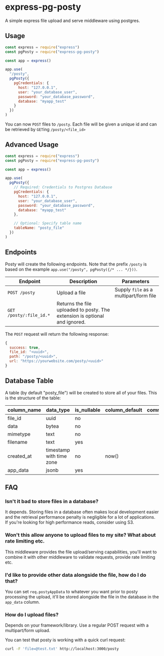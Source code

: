 # express-pg-posty

A simple express file upload and serve middleware using postgres.

## Usage

```javascript
const express = require("express")
const pgPosty = require("express-pg-posty")

const app = express()

app.use(
  "/posty",
  pgPosty({
    pgCredentials: {
      host: "127.0.0.1",
      user: "your_database_user",
      password: "your_database_password",
      database: "myapp_test"
    }
  })
)
```

You can now `POST` files to `/posty`. Each file will be given a unique id and can be retrieved by `GET`ing `/posty/<file_id>`

## Advanced Usage

```javascript
const express = require("express")
const pgPosty = require("express-pg-posty")

const app = express()

app.use(
  pgPosty({
    // Required: Credentials to Postgres Database
    pgCredentials: {
      host: "127.0.0.1",
      user: "your_database_user",
      password: "your_database_password",
      database: "myapp_test"
    },

    // Optional: Specify table name
    tableName: "posty_file"
  })
)
```

## Endpoints

Posty will create the following endpoints. Note that the prefix `/posty` is based on the example `app.use("/posty", pgPosty({/* ... */}))`.

| Endpoint                | Description                                                                | Parameters                             |
| ----------------------- | -------------------------------------------------------------------------- | -------------------------------------- |
| `POST /posty`           | Upload a file                                                              | Supply `file` as a multipart/form file |
| `GET /posty/:file_id.*` | Returns the file uploaded to posty. The extension is optional and ignored. |                                        |

The `POST` request will return the following response:

```javascript
{
  success: true,
  file_id: "<uuid>",
  path: "/posty/<uuid>",
  url: "https://yourwebsite.com/posty/<uuid>"
}
```

## Database Table

A table (by default "posty_file") will be created to store all of your files. This is the structure of the table:

| column_name | data_type                | is_nullable | column_default | comment |
| ----------- | ------------------------ | ----------- | -------------- | ------- |
| file_id     | uuid                     | no          |                |         |
| data        | bytea                    | no          |                |         |
| mimetype    | text                     | no          |                |         |
| filename    | text                     | yes         |                |         |
| created_at  | timestamp with time zone | no          | now()          |         |
| app_data    | jsonb                    | yes         |                |         |

## FAQ

### Isn't it bad to store files in a database?

It depends. Storing files in a database often makes local development easier and the retrieval performance penalty is negligible for a lot of applications. If you're looking for high performance reads, consider using S3.

### Won't this allow anyone to upload files to my site? What about rate limiting etc.

This middleware provides the file upload/serving capabilities, you'll want to combine it with other middleware to validate requests, provide rate limiting etc.

### I'd like to provide other data alongside the file, how do I do that?

You can set `req.postyAppData` to whatever you want prior to posty processing the upload, it'll be stored alongside the file in the database in the `app_data` column.

### How do I upload files?

Depends on your framework/library. Use a regular POST request with a multipart/form upload.

You can test that posty is working with a quick curl request:

```bash
curl -F 'file=@test.txt' http://localhost:3000/posty
```
